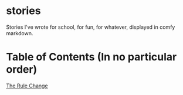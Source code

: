 # stories
Stories I've wrote for school, for fun, for whatever, displayed in comfy markdown.

# Table of Contents (In no particular order)
[The Rule Change](https://harrycode.github.io/stories/therulechange)

